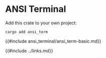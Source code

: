 # ANSI Terminal

Add this crate to your own project:

```
cargo add ansi_term
```

{{#include ansi_terminal/ansi_term-basic.md}}

{{#include ../links.md}}
